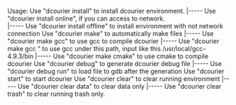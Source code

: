 
Usage:
	 Use "dcourier install" to install dcourier environment. 
	  |----- Use "dcourier install online", if you can access to network.  
	  |----- Use "dcourier install offline" to install environment with not network connection
	 Use "dcourier make" to automatically make files 
	  |----- Use "dcourier make gcc" to use gcc to compile dcourier
	  |----- Use "dcourier make gcc <PATH>" to use gcc under this path, input like this /usr/local/gcc-4.9.3/bin
	  |----- Use "dcourier make cmake" to use cmake to compile dcourier
	 Use "dcourier debug" to generate dcourier debug file 
	  |----- Use "dcourier debug run" to load file to gdb after the generation
	 Use "dcourier start" to start dcourier
	 Use "dcourier clear" to clear running environment 
	  |----- Use "dcourier clear data" to clear data only 
	  |----- Use "dcourier clear trash" to clear running trash only. 
